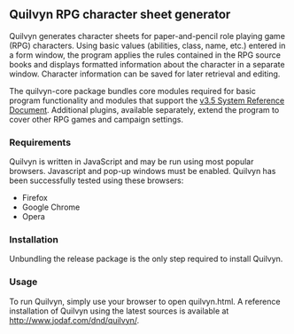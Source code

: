 ## Quilvyn RPG character sheet generator

Quilvyn generates character sheets for paper-and-pencil role playing game
(RPG) characters.  Using basic values (abilities, class, name, etc.) entered
in a form window, the program applies the rules contained in the RPG source
books and displays formatted information about the character in a separate
window.  Character information can be saved for later retrieval and editing.

The quilvyn-core package bundles core modules required for basic program
functionality and modules that support the <a href="http://dndsrd.net/">v3.5
System Reference Document</a>. Additional plugins, available separately, extend
the program to cover other RPG games and campaign settings.

### Requirements

Quilvyn is written in JavaScript and may be run using most popular browsers.
Javascript and pop-up windows must be enabled.  Quilvyn has been successfully
tested using these browsers:

* Firefox 
* Google Chrome 
* Opera 

### Installation

Unbundling the release package is the only step required to install Quilvyn.

### Usage

To run Quilvyn, simply use your browser to open quilvyn.html. A reference
installation of Quilvyn using the latest sources is available at
<a href="http://www.jodaf.com/dnd/quilvyn/">http://www.jodaf.com/dnd/quilvyn/</a>.
